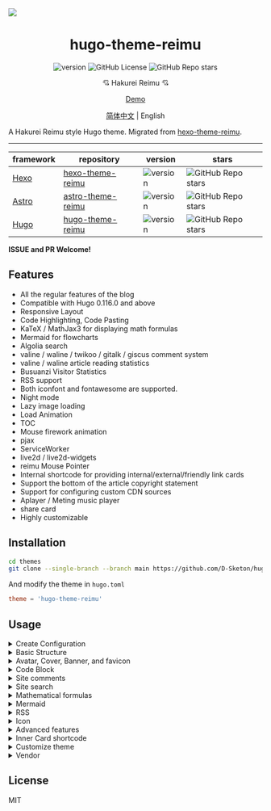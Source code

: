 <img src="https://cdn.jsdelivr.net/gh/D-Sketon/hugo-theme-reimu@main/images/screenshot.png"/>
<div align = center>
  <h1>hugo-theme-reimu</h1>
  <img alt="version" src="https://img.shields.io/badge/dynamic/json?url=https%3A%2F%2Fgithub.com%2FD-Sketon%2Fhugo-theme-reimu%2Fraw%2Fmain%2Fpackage.json&query=%24.version&label=version">
  <img alt="GitHub License" src="https://img.shields.io/github/license/D-Sketon/hugo-theme-reimu">
  <img alt="GitHub Repo stars" src="https://img.shields.io/github/stars/D-Sketon/hugo-theme-reimu">
  <p align="center">
  <p align="center">
  💘 Hakurei Reimu 💘
  </p>

[Demo](https://d-sketon.github.io/hugo-theme-reimu)

[简体中文](https://github.com/D-Sketon/hugo-theme-reimu/blob/main/README.md) | English

</div>

A Hakurei Reimu style Hugo theme. Migrated from [hexo-theme-reimu](https://github.com/D-Sketon/hexo-theme-reimu).

---

|framework|repository|version|stars|
|-|-|-|-|
|[Hexo](https://hexo.io/)|[hexo-theme-reimu](https://github.com/D-Sketon/hexo-theme-reimu)|<img alt="version" src="https://img.shields.io/badge/dynamic/json?url=https%3A%2F%2Fgithub.com%2FD-Sketon%2Fhexo-theme-reimu%2Fraw%2Fmain%2Fpackage.json&query=%24.version&label=version">|<img alt="GitHub Repo stars" src="https://img.shields.io/github/stars/D-Sketon/hexo-theme-reimu">|
|[Astro](https://astro.build)|[astro-theme-reimu](https://github.com/D-Sketon/astro-theme-reimu)|<img alt="version" src="https://img.shields.io/badge/dynamic/json?url=https%3A%2F%2Fgithub.com%2FD-Sketon%2Fastro-theme-reimu%2Fraw%2Fmain%2Fpackage.json&query=%24.version&label=version">|<img alt="GitHub Repo stars" src="https://img.shields.io/github/stars/D-Sketon/astro-theme-reimu">|
|[Hugo](https://gohugo.io)|[hugo-theme-reimu](https://github.com/D-Sketon/hugo-theme-reimu)|<img alt="version" src="https://img.shields.io/badge/dynamic/json?url=https%3A%2F%2Fgithub.com%2FD-Sketon%2Fhugo-theme-reimu%2Fraw%2Fmain%2Fpackage.json&query=%24.version&label=version">|<img alt="GitHub Repo stars" src="https://img.shields.io/github/stars/D-Sketon/hugo-theme-reimu">|

**ISSUE and PR Welcome!**

## Features

- All the regular features of the blog
- Compatible with Hugo 0.116.0 and above
- Responsive Layout
- Code Highlighting, Code Pasting
- KaTeX / MathJax3 for displaying math formulas
- Mermaid for flowcharts
- Algolia search
- valine / waline / twikoo / gitalk / giscus comment system
- valine / waline article reading statistics
- Busuanzi Visitor Statistics
- RSS support
- Both iconfont and fontawesome are supported.
- Night mode
- Lazy image loading
- Load Animation
- TOC
- Mouse firework animation
- pjax
- ServiceWorker
- live2d / live2d-widgets
- reimu Mouse Pointer
- Internal shortcode for providing internal/external/friendly link cards
- Support the bottom of the article copyright statement
- Support for configuring custom CDN sources
- Aplayer / Meting music player
- share card
- Highly customizable

## Installation

```bash
cd themes
git clone --single-branch --branch main https://github.com/D-Sketon/hugo-theme-reimu.git
```

And modify the theme in `hugo.toml`

```toml
theme = 'hugo-theme-reimu'
```

## Usage

<details>
<summary>Create Configuration</summary>

### Creating Configuration

#### Theme Configuration

Create a `_default` folder within the outer `config` directory, then copy `config/_default/params.yml` from the theme into this `_default` folder. This file serves as the theme configuration file, allowing theme settings to be modified.

#### Data Configuration

Copy all files from the theme's `config/data/` folder to the outer `data` folder. These files in the data folder are used to configure theme data:

- `covers.yml` to configure random cover images
- `friends.yml` to configure friend links
- `vendor.yml` to configure CDN sources for third-party libraries

#### Static Resource Configuration

Static resources for the theme (favicon, header images, etc.) are located in the `static` folder. You can create corresponding folders in the outer `static` directory and copy files from the theme to replace default files.

> In general, it is recommended not to modify the theme files directly. Instead, create corresponding folders in the outer directories and copy theme files into them to overwrite defaults. This makes upgrading the theme easier.

</details>
<details>

<summary>Basic Structure</summary>

### Basic Structure

To ensure correct display, refer to `_example` and create `archives` and `post` folders in the `content` directory (the `_index.md` inside cannot be omitted, and note that the `draft` in `post` is `true`)

#### archives

- `_index.md` used to display the archive page, cannot be omitted

#### post

Create articles in this directory, and note that articles with `draft` set to `true` will not be displayed on the homepage

- `_index.md` used to ignore the generation of `post/index.html`, cannot be omitted

#### about\.md

About page

#### friend\.md

Friend link page

</details>

<details>
<summary>Avatar, Cover, Banner, and favicon</summary>

#### Avatar

#### 头像

Avatar should be saved in `static/avatar/avatar.webp`, and the file name can be modified in `params.yml`

```yaml
avatar: "avatar.webp"
```


#### Cover

The logic for displaying the cover is as follows

- If the article's Front matter contains the url for cover, the article's header image and home page thumbnails display that url

```yaml
---
title: Hello World
cover: https://example.com
---
```

- If the article's Front matter contains cover as `false`, the article doesn't show the header image (it's still a random image on the front page)

```yaml
---
title: Hello World
cover: false
---
```

- If the article's Front matter contains cover as `rgb(xxx,xxx,xxx)`, the article's header image is the corresponding gradient solid color (still a random image on the front page)

```yaml
---
title: Hello World
cover: rgb(255,117,117)
---
```

- Otherwise, look for the `data` folder and `covers.yml` and pick a random image from it
- If none of these files exist, display the banner

#### banner

The banner is stored in `themes/hugo-theme-reimu/static/images/banner.webp` and can be modified in the `params.yml`

```yaml
banner: "images/banner.webp"
```

#### favicon

The icon is stored in `themes/hugo-theme-reimu/static/favicon.ico` and can be replaced by overwriting it

</details>
<details>
<summary>Code Block</summary>

### Code Block

To ensure that the code blocks are displayed correctly, please ensure that the `hugo.yml` is configured as follows

```toml
[markup.highlight]
guessSyntax = true
noClasses = false
```

The code block also provides a code paste function. Click the copy button in the upper right corner of the code block to copy the code. In the `params.yml`, you can configure the copy function.  
`success` is the prompt when the copy is successful, and `fail` is the prompt when the copy fails. In addition, you can configure the copyright statement. When the number of characters copied is greater than `count`, the content copied will be followed by the `content` copyright.

```yaml
clipboard:
  success: 复制成功(*^▽^*)
  fail: 复制失败 (ﾟ⊿ﾟ)ﾂ
  copyright:
    enable: false
    count: 50 # The number of characters when the copyright is displayed
    content: 本文版权：本博客所有文章除特别声明外，均采用 BY-NC-SA 许可协议。转载请注明出处！
```

v0.2.0 add configuration to control the default expansion status of the code block, `expand` can be set to `true`, `false` or a number, the number means that when the number of lines of the code block is greater than the number, it is collapsed by default.

```yaml
code_block:
  expand: true # true | false | number
```

</details>
<details>
<summary>Site comments</summary>

### Site comments

> In-site comments can be controlled independently of each post using `comments` in Front matter.  
> Comments are not shown when `comments` is `false`, and are shown or not shown when `true` or not filled in, depending on the `_config.yml` configuration.

If based on [Valine](https://valine.js.org/)  
Please refer to its official documentation to complete the configuration of `LeanCloud` and change `valine.enable` to `true` in the `params.yml` and fill in your own `appId` and `appKey`

```yaml
valine:
  enable: true
  appId: "your appId"
  appKey: "your appKey"
```

If based on [Waline](https://waline.js.org/)  
Please refer to its [official documentation](https://waline.js.org/guide/get-started/) to complete the `LeanCloud` configuration and change `waline.enable` to `true` in the `params.yml`, and fill in your own `serverURL`

```yaml
waline:
  enable: true
  serverURL: "your server url"
  lang: zh-CN
  locale: {} # https://waline.js.org/guide/features/i18n.html#%E8%87%AA%E5%AE%9A%E4%B9%89%E8%AF%AD%E8%A8%80
  emoji:
    - https://unpkg.com/@waline/emojis@1.2.0/weibo
    - https://unpkg.com/@waline/emojis@1.2.0/alus
    - https://unpkg.com/@waline/emojis@1.2.0/bilibili
    - https://unpkg.com/@waline/emojis@1.2.0/qq
    - https://unpkg.com/@waline/emojis@1.2.0/tieba
    - https://unpkg.com/@waline/emojis@1.2.0/tw-emoji
  meta:
    - nick
    - mail
    - link
  requiredMeta:
    - nick
    - mail
  wordLimit: 0
  pageSize: 10
  pageview: true
```

If based on [twikoo](https://twikoo.js.org)  
Please refer to its [official documentation](https://twikoo.js.org/quick-start.html) to complete the Tencent Cloud or Vercel deployment, and change `twikoo.enable` to `true` in the `params.yml`, and fill in your own `envId`.

```yml
twikoo:
  enable: true
  envId: # Tencent cloud environment fill envId; Vercel environment fill address (https://xxx.vercel.app)
  region:
```

If based on [giscus](https://giscus.app/zh-CN), please refer to the documentation to complete the configuration of the repository and change `giscus.enable` to `true` in the `params.yml`, and fill in the corresponding data.

```yml
giscus:
  enable: true
  repo: "your repo"
  repoId: "your repoId"
  category: "your category"
  categoryId: "your categoryId"
  mapping: mapping
  strict: 0
  reactionsEnabled: 1
  emitMetadata: 0
  inputPosition: bottom
  # commentTheme: preferred_color_scheme invalid
  lang: zh-CN
```

If based on [gitalk](https://gitalk.github.io/)  
Please refer to its [official documentation](https://github.com/gitalk/gitalk?tab=readme-ov-file#usage) to complete the repository configuration, and change `gitalk.enable` to `true` in the `params.yml` and fill in the corresponding data.

```yml
gitalk:
  enable: true
  clientID: "your application client ID"
  clientSecret: "your application client secret"
  repo: "your repo"
  owner: "repo owner"
  admin: "repo owner and collaborators"
  md5: false # Whether to use md5 to encrypt the path
```

</details>
<details>
<summary>Site search</summary>

Based on [Algolia](https://www.algolia.com/), please add the following configuration in the outer `hugo.toml`

```toml
[outputs]
home = ["Algolia", "HTML", "RSS"]

[outputFormats.Algolia]
baseName = "algolia"
isPlainText = true
mediaType = "application/json"
notAlternative = true
```

This will generate an `algolia.json` file in the `public` folder for Algolia search. Then you can use plugins such as `atomic-algolia` to upload it to Algolia.

At the same time, change `algolia_search.enable` to `true` in the `params.yml` and fill in the relevant information (**Note! The Search-Only Key is filled in here, and the Admin Key is not allowed to be filled in! Otherwise, it may be attacked**)

```yaml
algolia_search:
  enable: true
```

</details>
<details>

<summary>Mathematical formulas</summary>

### Mathematical formulas

Please add the following configuration in the outer `hugo.toml` first

```toml
[markup.goldmark.extensions.passthrough]
enable = true
delimiters.block = [["\\[", "\\]"], ["$$", "$$"]]
delimiters.inline = [["\\(", "\\)"], ["$", "$"]]
```

And add `math` as `true` in the Front matter of the article that needs to use mathematical formulas

```yaml
---
math: true
---
```

> Be careful not to enable KaTeX and MathJax3 at the same time

#### KaTex

If your math formulas are based on [Katex](https://github.com/KaTeX/KaTeX), please change `math.katex.enable` to `true` in the `params.yml`

```yaml
math:
  katex:
    enable: true
```

#### MathJax3

If your math formulas are based on [MathJax3](https://www.mathjax.org/), please change `math.mathjax.enable` to `true` in the `params.yml`. And you can add configuration in `options` (since Hugo will automatically convert the key of the object to all lowercase, the configuration needs to be placed in an array to avoid the default behavior)

```yaml
math:
  mathjax:
    enable: true
    options: [{}]
```

</details>
<details>
<summary>Mermaid</summary>

### Mermaid

Diagram based on [Mermaid](https://mermaid.js.org/#/), please add `mermaid` as `true` in the Front matter of the article that needs to use the diagram

```yaml
---
mermaid: true
---
```

</details>
<details>
<summary>RSS</summary>

### RSS

RSS is built-in and does not require additional configuration

</details>

<details>
<summary>Icon</summary>

### Icon

Icon defaults to the iconfont provided with this project

```yml
icon_font: 4552607_bq08450reo
```

If you want to continue using fontawesome icons, set `icon_font` to `false`, which will use the corresponding fontawesome in `vendor.yml`.

```yml
fontawesome:
  high_priority:
    - webcache|@fortawesome/fontawesome-free@6.5.1/css/regular.min.css
    - webcache|@fortawesome/fontawesome-free@6.5.1/css/solid.min.css
  low_priority:
    - webcache|@fortawesome/fontawesome-free@6.5.1/css/brands.min.css
    - webcache|@fortawesome/fontawesome-free@6.5.1/css/v5-font-face.min.css
    - webcache|@fortawesome/fontawesome-free@6.5.1/css/v4-font-face.min.css
```

</details>

<details>
<summary>Advanced features</summary>

### Advanced features

#### Pace

Enabled by default

```yaml
pace:
  enable: true
```

#### firework

Enabled by default

```yaml
firework:
  enable: true
```

See [mouse-firework](https://github.com/D-Sketon/mouse-firework) for more information

#### pjax

Disabled by default

```yaml
pjax:
  enable: false
```

> pjax was introduced for those who need to add music players and other users who need SPA. However, it is still experimental and may cause bugs such as **scripts not executing**, **scripts repeating**, **pages rendering mess**, etc. Please consider it carefully!

#### ServiceWorker

Disabled by default

```yaml
service_worker:
  enable: false
```

#### live2d

Disabled by default

```yaml
live2d:
  enable: false
  position: left # left | right
```

#### live2d-widgets

Disabled by default

```yaml
live2d_widgets:
  enable: false
  position: left # left | right
```

#### reimu cursor

Enabled by default

```yml
reimu_cursor: true
```

#### Responsive Banner Image

Disabled by default, enable it on and providing the corresponding size of the image and media query can improve the LCP on mobile to some extent

```yml
banner_srcset:
enable: false
srcset:
  - src: "images/banner-600w.webp"
    media: "(max-width: 479px)"
  - src: "images/banner-800w.webp"
    media: "(max-width: 799px)"
  - src: "images/banner.webp"
    media: "(min-width: 800px)"
```

#### Article copyright notice

Disabled by default

```yml
article_copyright:
enable: false # Is the copyright card displayed?
content: # true | false Does the copyright card show the author?
  author: # true | false Do copyright cards show author?
  link: # true | false Do you want to show links?
  title: # true | false Do you show the title of the copyrighted card?
  date: # true | false The date the copyrighted card was created?
  updated: # true | false Copyright card show updated date?
  license: # true | false Copyright Card Showcase Agreement?
```

Besides, you can also control it through the front-matter of the article, which takes precedence over the global configuration

```yaml
---
copyright: true # Whether to display the copyright card
---
```

#### quicklink

Enabled by default

```yaml
quicklink:
  enable: true
  timeout: 3000 # Timeout for quicklink
  priority: true # Whether to prioritize loading the page
  ignores: [] # Ignore the specified link, only support string
```

#### outdate warning

Disabled by default

```yaml
outdate:
  enable: false
  daysAgo: 180 # The number of days after which the article is considered outdated
  message: 本文最后更新于 {time}，请注意文中内容可能已经发生变化。
```

#### sponsor

Disabled by default

```yaml
sponsor:
  enable: false # Whether to enable sponsorship
  tip: 请作者喝杯咖啡吧！ # Sponsorship prompt
  icon:
    url: "../images/taichi.png" # this path is relative to the css/main.css, so it needs to go up one level to reach the images folder
    rotate: true
    mask: true # whether to use the images as a mask
  qr:
    - name: 支付宝 # Payment method
      src: "sponsor/alipay.jpg" # QR code path, located in static/sponsor/alipay.jpg
```

Besides, you can also control it through the front-matter of the article, which takes precedence over the global configuration

```yaml
---
sponsor: true # Whether to display the sponsorship
---
```

#### Music Player (v0.4.0+)

> Please open Pjax before using it, otherwise the player will automatically pause

Use Aplayer + Meting (optional) disabled by default

##### Aplayer

Set `player.aplayer.enable` to `true` and configure it in `player.aplayer.options` according to [Aplayer Docs](https://aplayer.js.org/#/home?id=options)

```yaml
player:
  aplayer:
    enable: true
    options:
      audio: [] # audio list
      fixed:
      autoplay:
      loop:
      order:
      preload: 
      volume:
      mutex:
      listFolded:
```

##### Aplayer + Meting

Set `player.aplayer.enable` and `player.meting.enable` to `true` at the same time, and configure it in `player.meting.options` according to [Meting Docs](https://github.com/metowolf/MetingJS?tab=readme-ov-file#option), `player.aplayer.options` is the Aplayer configuration

```yaml
player:
  aplayer:
    enable: true
    options:
      audio: [] # this option will be overwritten by meting
      fixed:
      autoplay:
      loop:
      order:
      preload: 
      volume:
      mutex:
      listFolded:
  meting:
    enable: true
    meting_api: # custom api
    options:
      id: 
      server: 
      type: 
      auto:
```

#### Share Link / Card (v0.5.0+)

Disabled by default, currently supports `facebook`, `twitter`, `linkedin`, `reddit`, `weibo`, `qq`, `weixin`.

```yaml
share:
  # - facebook
  # - twitter
  # - linkedin
  # - reddit
  # - weibo
  # - qq
  # - weixin
```

`weixin` will generate a share card with a QR code, which can be saved locally and shared to WeChat Moments (Note: When there is a cross-domain issue with the article cover, html-to-image cannot correctly generate a card with an image!)

</details>


<details>
<summary>Inner Card shortcode</summary>

### Inner Card shortcode

#### friendLink

```yaml
{{< friendsLink >}}
```

Without parameters, it reads the `data/friends.yml` file directly

#### postLinkCard

```yaml
{{<postLinkCard path="?" cover="?" escape="?" >}}
```

The first parameter is the `slug` of the article; the second parameter (optional) is the cover displayed on the card, if set to `auto`, the blog's `banner` is automatically used; the third parameter (optional, `true | false`) indicates whether the article title is escaped

#### externalLinkCard

```yaml
{{<externalLinkCard title="?" link="?" cover="?">}}
```

The first parameter is the title of the article; the second parameter is the external link of the article; the third parameter (optional) is the cover displayed on the card, if set to `auto`, the default cover is automatically used

</details>


<details>
<summary>Customize theme</summary>


#### Customize theme color

hugo-theme-reimu supports customizing theme colors through CSS variables. You can customize your theme colors by modifying the CSS variables under the `:root` pseudo-class.

The variable file is located at `assets/css/_variables.scss`, where you can find all the CSS variables, but you only need to modify the variables under the following pseudo-classes:

```scss
:root {
  --red-0: hsl(0, 100%, 50%);
  --red-1: hsl(0, 100%, 66%);
  --red-2: hsl(0, 100%, 74%);
  --red-3: hsl(0, 100%, 84%);
  --red-4: hsl(0, 100%, 91%);
  --red-5: hsl(0, 100%, 95%);
  --red-5-5: hsl(0, 100%, 96%);
  --red-6: hsl(0, 100%, 98%);

  --color-red-6-shadow: hsla(0, 100%, 65%, 0.6);
  --color-red-3-shadow: hsla(0, 100%, 65%, 0.3);
}

[data-theme="dark"] {
  &:root {
    --red-4: hsla(0, 100%, 91%, 0.5);
    --red-5: hsla(0, 100%, 95%, 0.2);
    --red-5-5: hsla(0, 100%, 96%, 0.1);
    --red-6: hsla(0, 100%, 98%, 0.2);
  }
}
```

#### Customize theme font

You can define Google fonts through the following configuration:

```yaml
# https://fonts.google.com/
font:
  article:
    - Mulish
    - Noto Serif SC
  code:
    # - Ubuntu Mono
    # - Source Code Pro
    # - JetBrains Mono
```

v0.2.0 added the `local_font` configuration to define local fonts, which have a lower priority than Google fonts:

```yaml
local_font:
  article:
    - "-apple-system"
    - PingFang SC
    - Microsoft YaHei
    - sans-serif
  code:
    - Menlo
    - Monaco
    - Consolas
    - monospace
```

#### Customize theme icon

##### Header / Sidebar Icon

The structure of the `menu` configuration in v0.1.0 has changed, allowing users to customize the icon. When the icon is empty, the Taiji icon is used by default. You can fill in a hexadecimal number to customize the icon, and support fontawesome and icon font.

```yaml
menu:
  - name: home
    url: /
    icon: # if the icon is empty, the Taiji icon is used by default
  - name: archives
    url: /archives
    icon: f0c1 # You can fill in the fontawesome / iconfont icon code
  - name: about
    url: /about
    icon:
  - name: friend
    url: /friend
    icon:
```

##### Footer / Back to Top / Sponsor Icon

v0.1.0 add `icon` configuration to the `footer`, `top`, `sponsor` configuration for custom icons.

- `url` is the path of the icon, which is relative to the path of `css/main.css`, so you need to go up one level to find the images folder.
- `rotate` is whether to rotate the icon, the default is `true`.
- `mask` is whether to use the image as a mask (i.e., only display the outline of the png image), the default is `true`.

```yaml
footer:
  icon:
    url: "../images/taichi.png"
    rotate: true
    mask: true

top:
  icon:
    url: "../images/taichi.png"
    rotate: true
    mask: true

sponsor:
  icon:
    url: "../images/taichi.png"
    rotate: true
    mask: true
```

##### Loading Icon

v0.1.0 adds the `icon` configuration to the `preloader` configuration for custom icons. When the icon is empty, the default svg is used, which is inlined to ensure the loading speed of the first screen. You can fill in a link to customize the loading icon.

Do not use too large icons to avoid affecting loading speed.

```yaml
preloader:
  enable: true
  text: 少女祈祷中...
  icon: # if the icon is empty, the default svg is used, which is inlined to ensure the loading speed of the first screen. You can fill in a link to customize the loading icon, such as '/images/taichi.png'
```

##### Anchor Icon

v0.1.0 adds the `icon` configuration to the `anchor_icon` configuration for custom icons. When the icon is empty, the default `#` icon is used. You can fill in a hexadecimal number to customize the icon, and support fontawesome and icon font.

```yaml
anchor_icon: # if the icon is empty, the default # icon is used
```

##### Cursor Icon (v0.5.0+)

v0.5.0 adds the `reimu_cursor.cursor` configuration for customizing the mouse cursor icon. You can fill in a path relative to `css/main.css` to customize the mouse cursor icon.

```yaml
reimu_cursor:
  enable: true
  cursor:
    default: ../images/cursor/reimu-cursor-default.png
    pointer: ../images/cursor/reimu-cursor-pointer.png
    text: ../images/cursor/reimu-cursor-text.png
```

</details>

<details>
<summary>Vendor</summary>

The `vendor.yml` path is now composed of `:cdn|:package@:version/:file`, and `:cdn` can be configured in `vendor` itself. It currently comes with the following CDN sources:

```yaml
cdn_jsdelivr_gh: https://cdn.jsdelivr.net/gh/ # github acceleration only
cdn_jsdelivr_npm: https://cdn.jsdelivr.net/npm/ # npm acceleration only
fastly_jsdelivr_gh: https://fastly.jsdelivr.net/gh/ # github acceleration only
fastly_jsdelivr_npm: https://fastly.jsdelivr.net/npm/ # npm acceleration only
unpkg: https://unpkg.com/ # npm acceleration only
webcache: https://npm.webcache.cn/ # npm acceleration only
```

Users can switch between CDN sources according to network conditions.

</details>

## License

MIT
